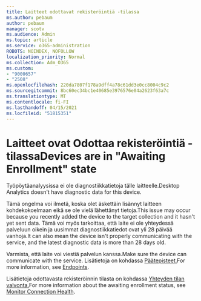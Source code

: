 ```yaml
---
title: Laitteet odottavat rekisteröintiä -tilassa
ms.author: pebaum
author: pebaum
manager: scotv
ms.audience: Admin
ms.topic: article
ms.service: o365-administration
ROBOTS: NOINDEX, NOFOLLOW
localization_priority: Normal
ms.collection: Adm_O365
ms.custom:
- "9000657"
- "2508"
ms.openlocfilehash: 220da7807f178a9dff4a78c61dd3e0cc8004c9c2
ms.sourcegitcommit: 8bc60ec34bc1e40685e3976576e04a2623f63a7c
ms.translationtype: MT
ms.contentlocale: fi-FI
ms.lasthandoff: 04/15/2021
ms.locfileid: "51815351"
---
```

# <a name="devices-are-in-awaiting-enrollment-state"></a><span data-ttu-id="1cbe6-102">Laitteet ovat Odottaa rekisteröintiä -tilassa</span><span class="sxs-lookup"><span data-stu-id="1cbe6-102">Devices are in "Awaiting Enrollment" state</span></span>

<span data-ttu-id="1cbe6-103">Työpöytäanalyysissa ei ole diagnostiikkatietoja tälle laitteelle.</span><span class="sxs-lookup"><span data-stu-id="1cbe6-103">Desktop Analytics doesn't have diagnostic data for this device.</span></span> 

<span data-ttu-id="1cbe6-104">Tämä ongelma voi ilmetä, koska olet äskettäin lisännyt laitteen kohdekokoelmaan eikä se ole vielä lähettänyt tietoja.</span><span class="sxs-lookup"><span data-stu-id="1cbe6-104">This issue may occur because you recently added the device to the target collection and it hasn't yet sent data.</span></span> <span data-ttu-id="1cbe6-105">Tämä voi myös tarkoittaa, että laite ei ole yhteydessä palveluun oikein ja uusimmat diagnostiikkatiedot ovat yli 28 päivää vanhoja.</span><span class="sxs-lookup"><span data-stu-id="1cbe6-105">It can also mean the device isn't properly communicating with the service, and the latest diagnostic data is more than 28 days old.</span></span>

<span data-ttu-id="1cbe6-106">Varmista, että laite voi viestiä palvelun kanssa.</span><span class="sxs-lookup"><span data-stu-id="1cbe6-106">Make sure the device can communicate with the service.</span></span> <span data-ttu-id="1cbe6-107">Lisätietoja on kohdassa [Päätepisteet.](https://docs.microsoft.com/configmgr/desktop-analytics/enable-data-sharing#endpoints)</span><span class="sxs-lookup"><span data-stu-id="1cbe6-107">For more information, see [Endpoints](https://docs.microsoft.com/configmgr/desktop-analytics/enable-data-sharing#endpoints).</span></span>

<span data-ttu-id="1cbe6-108">Lisätietoja odottavasta rekisteröinnin tilasta on kohdassa [Yhteyden tilan valvonta.](https://docs.microsoft.com/configmgr/desktop-analytics/monitor-connection-health#awaiting-enrollment)</span><span class="sxs-lookup"><span data-stu-id="1cbe6-108">For more information about the awaiting enrollment status, see [Monitor Connection Health](https://docs.microsoft.com/configmgr/desktop-analytics/monitor-connection-health#awaiting-enrollment).</span></span>